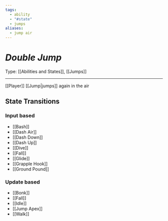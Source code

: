 ```yaml
---
tags:
  - ability
  - "#state"
  - jumps
aliases:
  - jump air
---
```

# _Double Jump_

Type: [[Abilities and States]], [[Jumps]]

----


[[Player]] [[Jump|jumps]] again in the air


## State Transitions

### Input based

* [[Bash]]
* [[Dash Air]]
* [[Dash Down]]
* [[Dash Up]]
* [[Dive]]
* [[Fall]]
* [[Glide]]
* [[Grapple Hook]]
* [[Ground Pound]]


### Update based

* [[Bonk]]
* [[Fall]]
* [[Idle]]
* [[Jump Apex]]
* [[Walk]]